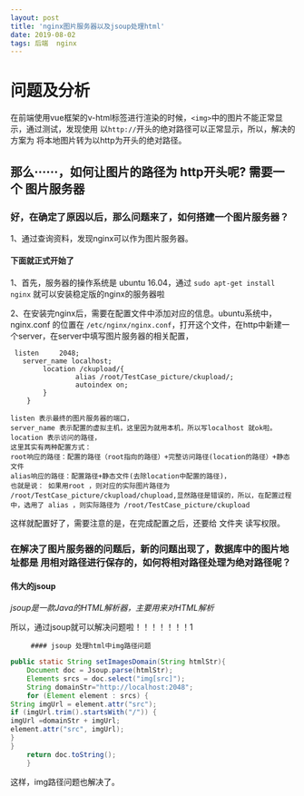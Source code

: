 ```yaml
---
layout: post
title: 'nginx图片服务器以及jsoup处理html'
date: 2019-08-02
tags: 后端  nginx
---
```


# 问题及分析

在前端使用vue框架的v-html标签进行渲染的时候，`<img>`中的图片不能正常显示，通过测试，发现使用 以`http://`开头的绝对路径可以正常显示，所以，解决的方案为 将本地图片转为以http为开头的绝对路径。

## 那么······，如何让图片的路径为 http开头呢? 需要一个 图片服务器

### 好，在确定了原因以后，那么问题来了，如何搭建一个图片服务器？

1、通过查询资料，发现nginx可以作为图片服务器。

####  下面就正式开始了

1、首先，服务器的操作系统是 ubuntu 16.04，通过 `sudo apt-get install nginx` 就可以安装稳定版的nginx的服务器啦

2、在安装完nginx后，需要在配置文件中添加对应的信息。ubuntu系统中，nginx.conf 的位置在 `/etc/nginx/nginx.conf`，打开这个文件，在http中新建一个server，在server中填写图片服务器的相关配置，

```
 listen     2048;
   server_name localhost;
        location /ckupload/{
                alias /root/TestCase_picture/ckupload/;
                autoindex on;
		}
	}

listen 表示最终的图片服务器的端口，
server_name 表示配置的虚拟主机，这里因为就用本机，所以写localhost 就ok啦。
location 表示访问的路径，
这里其实有两种配置方式：
root响应的路径：配置的路径（root指向的路径）+完整访问路径(location的路径）+静态文件
alias响应的路径：配置路径+静态文件(去除location中配置的路径)，
也就是说： 如果用root ，则对应的实际图片路径为 /root/TestCase_picture/ckupload/chupload,显然路径是错误的，所以，在配置过程中，选用了 alias ，则实际路径为 /root/TestCase_picture/ckupload 

```



这样就配置好了，需要注意的是，在完成配置之后，还要给 文件夹 读写权限。

### 在解决了图片服务器的问题后，新的问题出现了，数据库中的图片地址都是 用相对路径进行保存的，如何将相对路径处理为绝对路径呢？

#### 伟大的jsoup

*jsoup是一款Java的HTML解析器，主要用来对HTML解析*

所以，通过jsoup就可以解决问题啦！！！！！！！1

         #### jsoup 处理html中img路径问题

```java
public static String setImagesDomain(String htmlStr){ 
    Document doc = Jsoup.parse(htmlStr); 
    Elements srcs = doc.select("img[src]"); 
    String domainStr="http://localhost:2048"; 
    for (Element element : srcs) { 
String imgUrl = element.attr("src"); 
if (imgUrl.trim().startsWith("/")) { 
imgUrl =domainStr + imgUrl; 
element.attr("src", imgUrl); 
} 
} 
    return doc.toString(); 
    }
```

这样，img路径问题也解决了。

